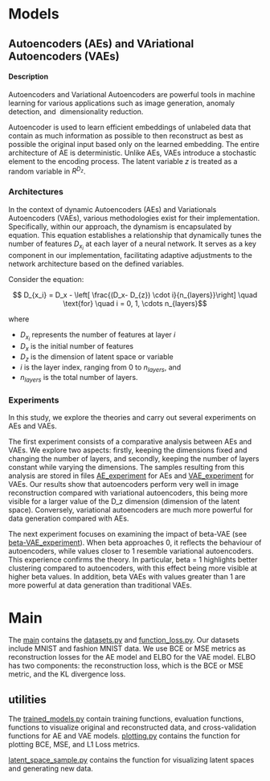 # Models

## Autoencoders (AEs) and VAriational Autoencoders (VAEs)

#### Description 


Autoencoders and Variational Autoencoders are powerful tools in machine learning for various applications such as image generation, anomaly detection, and  dimensionality reduction.

Autoencoder is used to learn efficient embeddings of unlabeled data that contain as much information as possible to then reconstruct as best as possible the original input based only on the learned embedding. The entire architecture of AE is deterministic. Unlike AEs, VAEs introduce a stochastic element to the encoding process. The latent variable $z$ is treated as a random variable in $R^{D_z}$.

### Architectures

In the context of dynamic Autoencoders (AEs) and Variationals Autoencoders (VAEs), various methodologies exist for their implementation. Specifically, within our approach, the dynamism is encapsulated by equation. This equation establishes a relationship that dynamically tunes the number of features $D_{x_i}$ at each layer of a neural network. It serves as a key component in our implementation, facilitating adaptive adjustments to the network architecture based on the defined variables.

Consider the equation:

$$ D_{x_i} = D_x - \left[ \frac{(D_x- D_{z}) \cdot i}{n_{layers}}\right] \quad \text{for} \quad i = 0, 1, \cdots n_{layers}$$

where

- $D_{x_i}$ represents the number of features at layer $i$
- $D_{x}$ is the initial number of features
- $D_{z}$ is the dimension of latent space or variable
- $i$ is the layer index, ranging from 0 to $n_{layers}$, and
- $n_{layers}$ is the total number of layers.

### Experiments

In this study, we explore the theories and carry out several experiments on AEs and VAEs.



The first experiment consists of a comparative analysis between AEs and VAEs. We explore two aspects: firstly, keeping the dimensions fixed and changing the number of layers, and secondly, keeping the number of layers constant while varying the dimensions. The samples resulting from this analysis are stored in files [AE_experiment](https://github.com/RegisKonan/ae_vae_understanding/tree/c05677fd700c947ddbcc2038bb82f5640a97eb8c/results/AE_experiment_FashionMNIST) for AEs and [VAE_experiment](https://github.com/RegisKonan/ae_vae_understanding/tree/c05677fd700c947ddbcc2038bb82f5640a97eb8c/results/VAE_experiment_FreyFace) for VAEs. Our results show that autoencoders perform very well in image reconstruction compared with variational autoencoders, this being more visible for a larger value of the D_z dimension (dimension of the latent space). Conversely, variational autoencoders are much more powerful for data generation compared with AEs.

The next experiment focuses on examining the impact of beta-VAE (see [beta-VAE_experiment](https://github.com/RegisKonan/ae_vae_understanding/tree/c05677fd700c947ddbcc2038bb82f5640a97eb8c/results/beta-VAE_experiment_MNIST)). When beta approaches 0, it reflects the behaviour of autoencoders, while values closer to 1 resemble variational autoencoders. This experience confirms the theory. In particular, beta = 1 highlights better clustering compared to autoencoders, with this effect being more visible at higher beta values. In addition, beta VAEs with values greater than 1 are more powerful at data generation than traditional VAEs.


# Main 

The [main](https://github.com/RegisKonan/ae_vae_understanding/tree/5109887685e8c3e2e0b8385d874d231338b38644/src/main) contains the [datasets.py](https://github.com/RegisKonan/ae_vae_understanding/tree/5109887685e8c3e2e0b8385d874d231338b38644/src/main/datasets.py) and [function_loss.py](https://github.com/RegisKonan/ae_vae_understanding/tree/5109887685e8c3e2e0b8385d874d231338b38644/src/main/loss_function.py). Our datasets include MNIST and fashion MNIST data. We use BCE or MSE metrics as reconstruction losses for the AE model and ELBO for the VAE model. ELBO has two components: the reconstruction loss, which is the BCE or MSE metric, and the KL divergence loss.


## utilities

The [trained_models.py](https://github.com/RegisKonan/ae_vae_understanding/tree/5109887685e8c3e2e0b8385d874d231338b38644/src/utilities/trained_models.py)   contain training functions, evaluation functions, functions to visualize original and reconstructed data, and cross-validation functions for AE and VAE models.
[plotting.py](https://github.com/RegisKonan/ae_vae_understanding/tree/5109887685e8c3e2e0b8385d874d231338b38644/src/utilities/plotting.py) contains the function for plotting BCE, MSE, and L1 Loss metrics.

[latent_space_sample.py](https://github.com/RegisKonan/ae_vae_understanding/tree/5109887685e8c3e2e0b8385d874d231338b38644/src/utilities/latent_space_sample.py) contains the function for visualizing latent spaces and generating new data.
